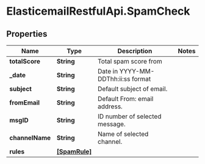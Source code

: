 # ElasticemailRestfulApi.SpamCheck

## Properties
Name | Type | Description | Notes
------------ | ------------- | ------------- | -------------
**totalScore** | **String** | Total spam score from | 
**_date** | **String** | Date in YYYY-MM-DDThh:ii:ss format | 
**subject** | **String** | Default subject of email. | 
**fromEmail** | **String** | Default From: email address. | 
**msgID** | **String** | ID number of selected message. | 
**channelName** | **String** | Name of selected channel. | 
**rules** | [**[SpamRule]**](SpamRule.md) |  | 


